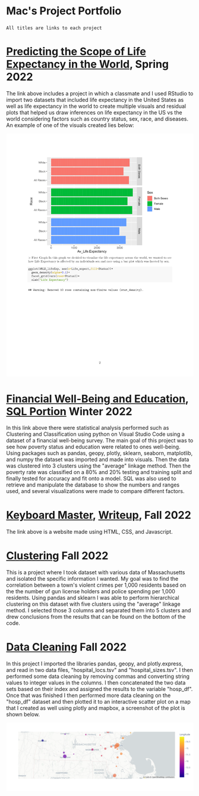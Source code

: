 # Mac's Project Portfolio
`All titles are links to each project`


# [Predicting the Scope of Life Expectancy in the World](https://github.com/MacOwusu/MacOwusu.github.io/blob/main/FinalProjectRMD.pdf), Spring 2022
The link above includes a project in which a classmate and I used RStudio to import two datasets that included life expectancy in the United States as well as life expectancy in the world to create multiple visuals and residual plots that helped us draw inferences on life expectancy in the US vs the world considering factors such as country status, sex, race, and diseases. An example of one of the visuals created lies below:

![](/images/download.png)


# [Financial Well-Being and Education](https://github.com/MacOwusu/MacOwusu.github.io/blob/main/Final%20Project%20397a.ipynb), [SQL Portion](https://github.com/MacOwusu/MacOwusu.github.io/blob/main/--%20SQLite.sql) Winter 2022
In this link above there were statistical analysis performed such as Clustering and Classification using python on Visual Studio Code using a dataset of a financial well-being survey. The main goal of this project was to see how poverty status and education were related to ones well-being. Using packages such as pandas, geopy, plotly, sklearn, seaborn, matplotlib, and numpy the dataset was imported and made into visuals. Then the data was clustered into 3 clusters using the "average" linkage method. Then the poverty rate was classified on a 80% and 20% testing and training split and finally tested for accuracy and fit onto a model. SQL was also used to retrieve and manipulate the database to show the numbers and ranges used, and several visualizations were made to compare different factors. 

# [Keyboard Master](https://kbmstr.com/), [Writeup](https://github.com/MacOwusu/MacOwusu.github.io/blob/main/ACM_Conference_Proceedings_Primary_Article_Template__4_.pdf), Fall 2022
The link above is a website made using HTML, CSS, and Javascript.

# [Clustering](https://github.com/MacOwusu/MacOwusu.github.io/blob/main/mass_cluster.ipynb) Fall 2022
This is a project where I took dataset with various data of Massachusetts and isolated the specific information I wanted. My goal was to find the correlation between a town's violent crimes per 1,000 residents based on the the number of gun license holders and police spending per 1,000 residents. Using pandas and sklearn I was able to perform hierarchical clustering on this dataset with five clusters using the "average" linkage method. I selected those 3 columns and separated them into 5 clusters and drew conclusions from the results that can be found on the bottom of the code. 

# [Data Cleaning](https://github.com/MacOwusu/MacOwusu.github.io/blob/main/hospital_map.ipynb) Fall 2022
In this project I imported the libraries pandas, geopy, and plotly.express, and read in two data files, "hospital_locs.tsv" and "hospital_sizes.tsv". I then performed some data cleaning by removing commas and converting string values to integer values in the columns. I then concatenated the two data sets based on their index and assigned the results to the variable "hosp_df". Once that was finished I then performed more data cleaning on the "hosp_df" dataset and then plotted it to an interactive scatter plot on a map that I created as well using plotly and mapbox, a screenshot of the plot is shown below.

![](/images/newplot.png)
